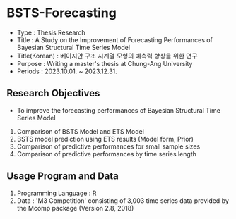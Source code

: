 # **BSTS-Forecasting**
* Type : Thesis Research
* Title : A Study on the Improvement of Forecasting Performances of Bayesian Structural Time Series Model
* Title(Korean) : 베이지안 구조 시계열 모형의 예측력 향상을 위한 연구
* Purpose : Writing a master's thesis at Chung-Ang University
* Periods : 2023.10.01. ~ 2023.12.31.

## **Research Objectives**
* To improve the forecasting performances of Bayesian Structural Time Series Model
1. Comparison of BSTS Model and ETS Model
2. BSTS model prediction using ETS results (Model form, Prior)
3. Comparison of predictive performances for small sample sizes
4. Comparison of predictive performances by time series length

## **Usage Program and Data**
1. Programming Language : R
2. Data : 'M3 Competition' consisting of 3,003 time series data provided by the Mcomp package (Version 2.8, 2018)
